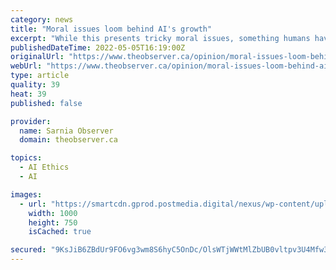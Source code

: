 ```yaml
---
category: news
title: "Moral issues loom behind AI's growth"
excerpt: "While this presents tricky moral issues, something humans have a great capacity to rationalize, I fully expect this technology to make its way to the battlefield. We will then live in a world where machines are actively making decisions about who will live and who will die."
publishedDateTime: 2022-05-05T16:19:00Z
originalUrl: "https://www.theobserver.ca/opinion/moral-issues-loom-behind-ais-growth"
webUrl: "https://www.theobserver.ca/opinion/moral-issues-loom-behind-ais-growth"
type: article
quality: 39
heat: 39
published: false

provider:
  name: Sarnia Observer
  domain: theobserver.ca

topics:
  - AI Ethics
  - AI

images:
  - url: "https://smartcdn.gprod.postmedia.digital/nexus/wp-content/uploads/2022/05/br.1150197773.jpg"
    width: 1000
    height: 750
    isCached: true

secured: "9KsJiB6ZBdUr9FO6vg3wm8S6hyC5OnDc/OlsWTjWWtMlZbUB0vltpv3U4Mfw36SY7CUdlxz9l4AAetdmrQO7gmE1OrW3hEL/vlvpXLC9xly40guCDcip4KwuuKq9mDEZ9G6qUY7q1kdZfDfcnCUZ+H+pzDvGqfIUx+XvDQ2RvmeKMv4M8/D3FM8+qoEBpuiFP95f0uSPyovcw484nZz9kHW21tidb5mGHZAZdInuH2f8CYaJ9ZO2DkQ5eV65CZ20u2fbJYip+Ms1+nSvCgM1pJ6aFwWZZS9onp3ttAVJMLWZgHyz3Td/ubkbgy8QDrlybaFybuMumUmBDqEyRQ/0vmY4pPLmM9Wp8waXuiv/xgM=;+lyB2yUAJAXogBVnTa7vTw=="
---
```



